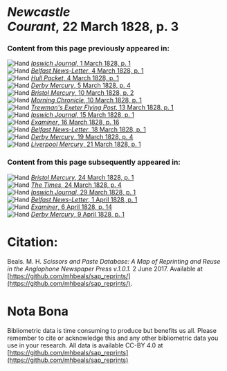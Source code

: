 # *Newcastle Courant*, 22 March 1828, p. 3  
  
### Content from this page previously appeared in:  
![Hand](http://scissorsandpaste.net/wp-content/uploads/2017/06/smallhandpointer.png) [*Ipswich Journal*, 1 March 1828, p. 1](https://mhbeals.github.io/sap_html/Ipswich-Journal/Ipswich-Journal-1-March-1828-p-1)  
![Hand](http://scissorsandpaste.net/wp-content/uploads/2017/06/smallhandpointer.png) [*Belfast News-Letter*, 4 March 1828, p. 1](https://mhbeals.github.io/sap_html/Belfast-News-Letter/Belfast-News-Letter-4-March-1828-p-1)  
![Hand](http://scissorsandpaste.net/wp-content/uploads/2017/06/smallhandpointer.png) [*Hull Packet*, 4 March 1828, p. 1](https://mhbeals.github.io/sap_html/Hull-Packet/Hull-Packet-4-March-1828-p-1)  
![Hand](http://scissorsandpaste.net/wp-content/uploads/2017/06/smallhandpointer.png) [*Derby Mercury*, 5 March 1828, p. 4](https://mhbeals.github.io/sap_html/Derby-Mercury/Derby-Mercury-5-March-1828-p-4)  
![Hand](http://scissorsandpaste.net/wp-content/uploads/2017/06/smallhandpointer.png) [*Bristol Mercury*, 10 March 1828, p. 2](https://mhbeals.github.io/sap_html/Bristol-Mercury/Bristol-Mercury-10-March-1828-p-2)  
![Hand](http://scissorsandpaste.net/wp-content/uploads/2017/06/smallhandpointer.png) [*Morning Chronicle*, 10 March 1828, p. 1](https://mhbeals.github.io/sap_html/Morning-Chronicle/Morning-Chronicle-10-March-1828-p-1)  
![Hand](http://scissorsandpaste.net/wp-content/uploads/2017/06/smallhandpointer.png) [*Trewman's Exeter Flying Post*, 13 March 1828, p. 1](https://mhbeals.github.io/sap_html/Trewman's-Exeter-Flying-Post/Trewman's-Exeter-Flying-Post-13-March-1828-p-1)  
![Hand](http://scissorsandpaste.net/wp-content/uploads/2017/06/smallhandpointer.png) [*Ipswich Journal*, 15 March 1828, p. 1](https://mhbeals.github.io/sap_html/Ipswich-Journal/Ipswich-Journal-15-March-1828-p-1)  
![Hand](http://scissorsandpaste.net/wp-content/uploads/2017/06/smallhandpointer.png) [*Examiner*, 16 March 1828, p. 16](https://mhbeals.github.io/sap_html/Examiner/Examiner-16-March-1828-p-16)  
![Hand](http://scissorsandpaste.net/wp-content/uploads/2017/06/smallhandpointer.png) [*Belfast News-Letter*, 18 March 1828, p. 1](https://mhbeals.github.io/sap_html/Belfast-News-Letter/Belfast-News-Letter-18-March-1828-p-1)  
![Hand](http://scissorsandpaste.net/wp-content/uploads/2017/06/smallhandpointer.png) [*Derby Mercury*, 19 March 1828, p. 4](https://mhbeals.github.io/sap_html/Derby-Mercury/Derby-Mercury-19-March-1828-p-4)  
![Hand](http://scissorsandpaste.net/wp-content/uploads/2017/06/smallhandpointer.png) [*Liverpool Mercury*, 21 March 1828, p. 1](https://mhbeals.github.io/sap_html/Liverpool-Mercury/Liverpool-Mercury-21-March-1828-p-1)  
  
### Content from this page subsequently appeared in:  
![Hand](http://scissorsandpaste.net/wp-content/uploads/2017/06/smallhandpointer.png) [*Bristol Mercury*, 24 March 1828, p. 1](https://mhbeals.github.io/sap_html/Bristol-Mercury/Bristol-Mercury-24-March-1828-p-1)  
![Hand](http://scissorsandpaste.net/wp-content/uploads/2017/06/smallhandpointer.png) [*The Times*, 24 March 1828, p. 4](https://mhbeals.github.io/sap_html/The-Times/The-Times-24-March-1828-p-4)  
![Hand](http://scissorsandpaste.net/wp-content/uploads/2017/06/smallhandpointer.png) [*Ipswich Journal*, 29 March 1828, p. 1](https://mhbeals.github.io/sap_html/Ipswich-Journal/Ipswich-Journal-29-March-1828-p-1)  
![Hand](http://scissorsandpaste.net/wp-content/uploads/2017/06/smallhandpointer.png) [*Belfast News-Letter*, 1 April 1828, p. 1](https://mhbeals.github.io/sap_html/Belfast-News-Letter/Belfast-News-Letter-1-April-1828-p-1)  
![Hand](http://scissorsandpaste.net/wp-content/uploads/2017/06/smallhandpointer.png) [*Examiner*, 6 April 1828, p. 14](https://mhbeals.github.io/sap_html/Examiner/Examiner-6-April-1828-p-14)  
![Hand](http://scissorsandpaste.net/wp-content/uploads/2017/06/smallhandpointer.png) [*Derby Mercury*, 9 April 1828, p. 1](https://mhbeals.github.io/sap_html/Derby-Mercury/Derby-Mercury-9-April-1828-p-1)  


# Citation: 

Beals. M. H. *Scissors and Paste Database: A Map of Reprinting and Reuse in the Anglophone Newspaper Press v.1.0.1.* 2 June 2017. Available at [https://github.com/mhbeals/sap_reprints/](https://github.com/mhbeals/sap_reprints/). 

# Nota Bona

Bibliometric data is time consuming to produce but benefits us all. Please remember to cite or acknowledge this and any other bibliometric data you use in your research. All data is available CC-BY 4.0 at [https://github.com/mhbeals/sap_reprints](https://github.com/mhbeals/sap_reprints)